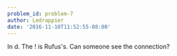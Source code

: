 ```yaml
---
problem_id: problem-7
author: Ledrappier
date: '2016-11-10T11:52:55-08:00'
---
```

In d. The ! is Rufus's. Can someone see the connection?

